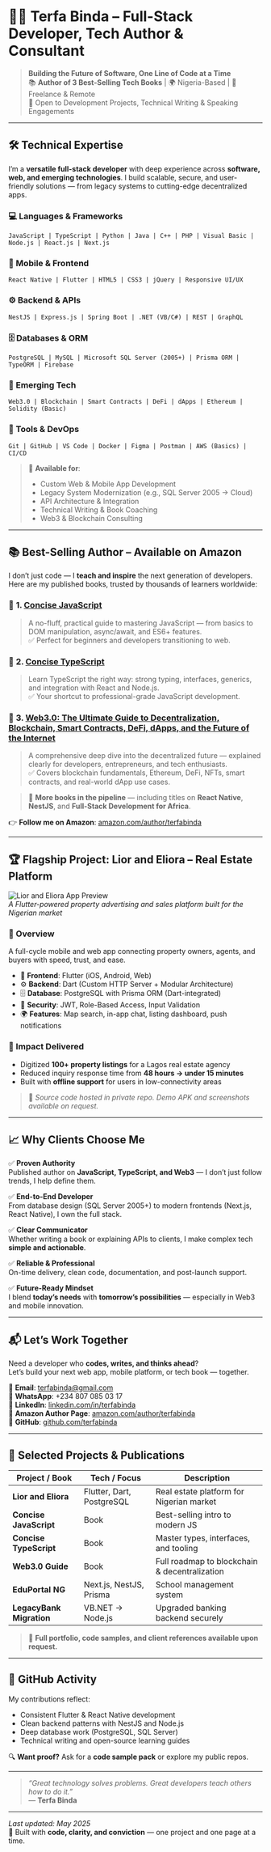 # 👨‍💻 Terfa Binda – Full-Stack Developer, Tech Author & Consultant

> **Building the Future of Software, One Line of Code at a Time**  
> 📚 **Author of 3 Best-Selling Tech Books** | 🌍 Nigeria-Based | 🚀 Freelance & Remote  
> 💼 Open to Development Projects, Technical Writing & Speaking Engagements

---

## 🛠️ Technical Expertise

I’m a **versatile full-stack developer** with deep experience across **software, web, and emerging technologies**. I build scalable, secure, and user-friendly solutions — from legacy systems to cutting-edge decentralized apps.

### 💻 Languages & Frameworks
```text
JavaScript | TypeScript | Python | Java | C++ | PHP | Visual Basic | Node.js | React.js | Next.js
```

### 📱 Mobile & Frontend
```text
React Native | Flutter | HTML5 | CSS3 | jQuery | Responsive UI/UX
```

### ⚙️ Backend & APIs
```text
NestJS | Express.js | Spring Boot | .NET (VB/C#) | REST | GraphQL
```

### 🗄️ Databases & ORM
```text
PostgreSQL | MySQL | Microsoft SQL Server (2005+) | Prisma ORM | TypeORM | Firebase
```

### 🔗 Emerging Tech
```text
Web3.0 | Blockchain | Smart Contracts | DeFi | dApps | Ethereum | Solidity (Basic)
```

### 🧰 Tools & DevOps
```text
Git | GitHub | VS Code | Docker | Figma | Postman | AWS (Basics) | CI/CD
```

> 💼 **Available for**:  
> - Custom Web & Mobile App Development  
> - Legacy System Modernization (e.g., SQL Server 2005 → Cloud)  
> - API Architecture & Integration  
> - Technical Writing & Book Coaching  
> - Web3 & Blockchain Consulting

---

## 📚 Best-Selling Author – Available on Amazon

I don’t just code — I **teach and inspire** the next generation of developers.  
Here are my published books, trusted by thousands of learners worldwide:

### 📘 **1. [Concise JavaScript](https://www.amazon.com/dp/your-js-book)**
> A no-fluff, practical guide to mastering JavaScript — from basics to DOM manipulation, async/await, and ES6+ features.  
> ✅ Perfect for beginners and developers transitioning to web.

### 📗 **2. [Concise TypeScript](https://www.amazon.com/dp/your-ts-book)**
> Learn TypeScript the right way: strong typing, interfaces, generics, and integration with React and Node.js.  
> ✅ Your shortcut to professional-grade JavaScript development.

### 📙 **3. [Web3.0: The Ultimate Guide to Decentralization, Blockchain, Smart Contracts, DeFi, dApps, and the Future of the Internet](https://www.amazon.com/dp/your-web3-book)**
> A comprehensive deep dive into the decentralized future — explained clearly for developers, entrepreneurs, and tech enthusiasts.  
> ✅ Covers blockchain fundamentals, Ethereum, DeFi, NFTs, smart contracts, and real-world dApp use cases.

> 🔮 **More books in the pipeline** — including titles on **React Native**, **NestJS**, and **Full-Stack Development for Africa**.

👉 **Follow me on Amazon**: [amazon.com/author/terfabinda](https://www.amazon.com/author/terfabinda)

---

## 🏆 Flagship Project: **Lior and Eliora – Real Estate Platform**

![Lior and Eliora App Preview](https://via.placeholder.com/800x400/0D1B2A/FFFFFF?text=Lior+%26+Eliora+App)  
*A Flutter-powered property advertising and sales platform built for the Nigerian market*

### 🎯 Overview
A full-cycle mobile and web app connecting property owners, agents, and buyers with speed, trust, and ease.

- 📱 **Frontend**: Flutter (iOS, Android, Web)
- ⚙️ **Backend**: Dart (Custom HTTP Server + Modular Architecture)
- 🗄️ **Database**: PostgreSQL with Prisma ORM (Dart-integrated)
- 🔐 **Security**: JWT, Role-Based Access, Input Validation
- 🌍 **Features**: Map search, in-app chat, listing dashboard, push notifications

### 💼 Impact Delivered
- Digitized **100+ property listings** for a Lagos real estate agency
- Reduced inquiry response time from **48 hours → under 15 minutes**
- Built with **offline support** for users in low-connectivity areas

> 🔐 *Source code hosted in private repo. Demo APK and screenshots available on request.*

---

## 📈 Why Clients Choose Me

✅ **Proven Authority**  
Published author on **JavaScript, TypeScript, and Web3** — I don’t just follow trends, I help define them.

✅ **End-to-End Developer**  
From database design (SQL Server 2005+) to modern frontends (Next.js, React Native), I own the full stack.

✅ **Clear Communicator**  
Whether writing a book or explaining APIs to clients, I make complex tech **simple and actionable**.

✅ **Reliable & Professional**  
On-time delivery, clean code, documentation, and post-launch support.

✅ **Future-Ready Mindset**  
I blend **today’s needs** with **tomorrow’s possibilities** — especially in Web3 and mobile innovation.

---

## 📬 Let’s Work Together

Need a developer who **codes, writes, and thinks ahead**?  
Let’s build your next web app, mobile platform, or tech book — together.

📧 **Email**: terfabinda@gmail.com  
📱 **WhatsApp**: +234 807 085 03 17  
💼 **LinkedIn**: [linkedin.com/in/terfabinda](https://linkedin.com/in/terfabinda)  
📘 **Amazon Author Page**: [amazon.com/author/terfabinda](https://www.amazon.com/author/terfabinda)  
🐙 **GitHub**: [github.com/terfabinda](https://github.com/terfabinda)

---

## 📄 Selected Projects & Publications

| Project / Book | Tech / Focus | Description |
|---------------|-------------|-------------|
| **Lior and Eliora** | Flutter, Dart, PostgreSQL | Real estate platform for Nigerian market |
| **Concise JavaScript** | Book | Best-selling intro to modern JS |
| **Concise TypeScript** | Book | Master types, interfaces, and tooling |
| **Web3.0 Guide** | Book | Full roadmap to blockchain & decentralization |
| **EduPortal NG** | Next.js, NestJS, Prisma | School management system |
| **LegacyBank Migration** | VB.NET → Node.js | Upgraded banking backend securely |

> 📎 **Full portfolio, code samples, and client references available upon request.**

---

## 🌟 GitHub Activity
My contributions reflect:
- Consistent Flutter & React Native development
- Clean backend patterns with NestJS and Node.js
- Deep database work (PostgreSQL, SQL Server)
- Technical writing and open-source learning guides

🔍 **Want proof?** Ask for a **code sample pack** or explore my public repos.

---

> _“Great technology solves problems. Great developers teach others how to do it.”_  
> — **Terfa Binda**

---

*Last updated: May 2025*  
🔧 Built with **code, clarity, and conviction** — one project and one page at a time.
